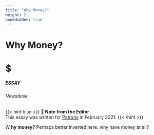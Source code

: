 ```yaml
---
title: "Why Money?"
weight: 2
bookHidden: true
---
```

<style>
.markdown a {
color: var(--color-blue);
}
.markdown a.anchor {
color: var(--color-blue);
}
aside nav ul a {
color: var(--color-blue);
}
#headerbox .emoji {
color: var(--color-blue);
}
</style>

<div id="headerbox">
  <h1 class="title">Why Money?</h1>
  <h1 class="emoji" id="whirlybat">$</h1>
</div>

<h5 span class="tag blue"> ESSAY </h5>
<h6 span class="sitetag">Newsdesk</h6>

{{< hint blue >}}
**🌺 Note from the Editor**  
This essay was written for [Patrons](www.patreon.com/vekllei) in February 2021.
{{< /hint >}}

<span class="fc">W</span>
**hy money?** Perhaps better inverted here: why have money at all?

